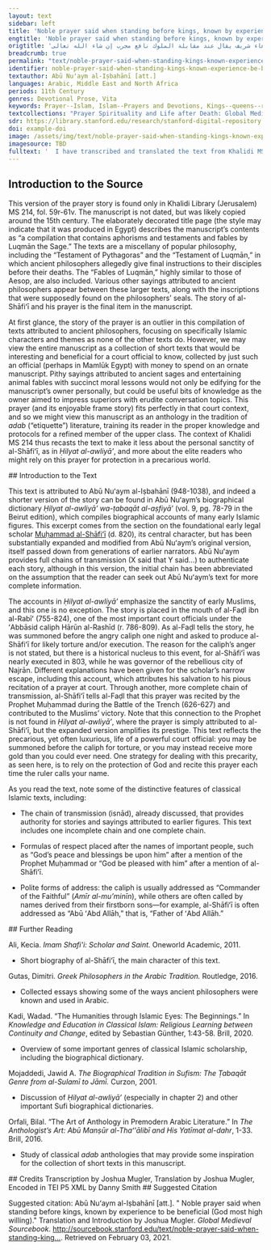 ```yaml
---
layout: text
sidebar: left
title: 'Noble prayer said when standing before kings, known by experience to be beneficial (God most high willing) | دعاء شريف يقال عند مقابلة الملوك نافع مجرب إن شاء الله تعالى'
engtitle: 'Noble prayer said when standing before kings, known by experience to be beneficial (God most high willing)'
origtitle: 'دعاء شريف يقال عند مقابلة الملوك نافع مجرب إن شاء الله تعالى'
breadcrumb: true
permalink: "text/noble-prayer-said-when-standing-kings-known-experience-be-beneficial-god-most-high-willing"
identifier: noble-prayer-said-when-standing-kings-known-experience-be-beneficial-god-most-high-willing
textauthor: Abū Nuʻaym al-Iṣbahānī [att.]
languages: Arabic, Middle East and North Africa
periods: 11th Century
genres: Devotional Prose, Vita
keywords: Prayer--Islam, Islam--Prayers and Devotions, Kings--queens--rulers--etc, Caliphs, Ditch--Battle of the--Medina--Saudi Arabia--627
textcollections: "Prayer Spirituality and Life after Death: Global Medieval Perspectives"
sdr: https://library.stanford.edu/research/stanford-digital-repository 
doi: example-doi 
image: /assets/img/text/noble-prayer-said-when-standing-kings-known-experience-be-beneficial-god-most-high-willing.jpg
imagesource: TBD 
fulltext: '  I have transcribed and translated the text from Khalidi MS 214, its only known copy in this form. I have generally maintained the spelling of the manuscript, including frequent omission of the Arabic letter hamzah (ء) that marks the glottal stop, but have standardized the dots on several letters that sometimes appear without them. The manuscript includes a surprising number of short vowel and case markings, but these have been omitted in transcription. There are few punctuation marks in the text, as with most pre-modern Arabic texts, and I have added a few additional periods to help organize the sentences. I have retained masculine language for God to reflect the usage of the Arabic text. -Translator بسم الله الرحمن الرحيم In the name of God, compassionate and merciful روى الحافظ أبو نعيم رضي الله عنه بسنده الى الفضل بن الربيع صاحب هرون الرشيد انه قال Ḥāfiẓ Abū Nuʻaym, God be pleased with him, narrated with a chain of transmission from al-Faḍl ibn al-Rabīʻ—the companion of Hārūn al-Rashīd—who said: ارسل الي الرشيد ذات ليلة فحضرت اليه فلما دخلت عليه وجدت بين يديه صبارة سيوف وانواعا من آلات العذاب. Al-Rashīd sent for me one night, so I went to see him. When I entered before him, I found him with a number of swords and various instruments of torture. فقال يا فضل فقلت لبيك يا امير المومنين فقال علي بهذا الحجازي يعني الشافعي رضي الله عنه الساعة الساعة وهو مغضب. He said, “Faḍl.” I said, “At your service, Commander of the Faithful.” He said, “Bring me this Ḥijāzī”—meaning al-Shāfiʻī, God be pleased with him—“this very hour!” And he was enraged. فخرجت وبي من الغم والحزن ما لا يوصف لمحبتي للشافعي رضي الله عنه لفصاحته وبلاغته وعقله. So I left, filled with indescribable grief and sorrow because of my love for al-Shāfiʻī—God be pleased with him—on account of his eloquent way with words and his intellect. فجئت الى بابه فامرت من دق عليه فابطأ الجواب فعلمت أنه يصلي فوقفت حتى فرغ من صلاته. I came to his door and commanded someone to knock, but he was slow to answer. ففتح الباب فسلمت عليه وقلت له اجب امير المومنين. He opened the door and I greeted him and said, “Answer the Commander of the Faithful.” فقال سمعا وطاعة. He said, “To hear is to obey.” فجدد الوضوء وركع ركعتين وخرج يمشي حتى وصلنا الى الستر. He renewed his ablutions, did two cycles of prayer, and left, walking until we reached the curtain. فقلت له يا ابا عبد الله قف هنا لتستريح الى ان استاذن فدخلت على امير المومنين فاذا هو على حالة غضبه. I told him, “Abū ʻAbd Allāh, wait here and relax until I call you in.” I went in to the Commander of the Faithful, who was still angry. فلما راني قال اين الحجازي قلت عند الستر قال مره بالدخول. When he saw me, he said, “Where is the Ḥijāzī?” I said, “At the curtain.” He said, “Command him to enter.” فخرجت اليه وقلت له بسم الله. So I went out and said to him, “In the name of God.” فدخل يمشي مطمئنا غير فزع ولا خائف ولا قلق ولا منزعج ثم بدا يحرك شفتيه ووجهه مستنير. He went in, walking serenely, neither dismayed nor frightened nor worried nor uneasy. Then he began moving his lips and his face was illuminated. فلما دخل وبصر به امير المومنين قام اليه واستقبله وجعل يقبل بين عينيه وابتهج به وقال له مرحبا بأبي عبد الله لم لا تزرنا وتكون عندنا فانني اليك مشتاق. When he entered and the Commander of the Faithful saw him, he stood and welcomed him and began kissing him between the eyes. He was happy and said, “Welcome, Abū ʻAbd Allāh! Why have you not visited us, when you’re in town and I’ve been missing you?” واجلسه مكانه وقعد الى جانبه وتحدث معه ساعة ثم أمر له ببدرة من الذهب. He had him sit in his place, sat next to him, and talked with him for a while, then ordered that he be given a huge quantity of gold. فقال الشافعي رضي الله عنه لا رأي لي فيه فسأله ان يقبله والج عليه فقبله غير مكترث به. Al-Shāfiʻī—God be pleased with him—said, “I have no interest in it.” But he asked him to accept it and kept pestering him, so he accepted it with indifference. ثم قال له الرشيد يا ابا عبد الله ما طلبناك الا لننال من بركتك ونحظي بمشاهدتك. Then al-Rashīd said to him, “Abū ʻAbd Allāh, we only summoned you to obtain some blessing from you and to gain an audience with you.” ثم امرني ان أرده الى داره وان احمل البدرة بين يديه. Then he commanded me to return him to his home and to take the gold along. فلما خرجنا جعل يعطي كل من رآه وكل من سأله يمينا وشمالا حتى وصل الى منزله وما معه شيء منها. When we went out, he began to give it to everyone he saw and everyone who asked, left and right, until he arrived at home and none of it remained. فلما دخل منزله واطمان به الجلوس جلست بين يديه وقلت له يا ابا عبد الله قد عرفت محبتي لك وشفقتي عليك واني شاهدت غضب امير المومنين في ابتداء طلبه لك ثم لما دخلت عليه رايت منه من التواضع والتودد والاجلال والاكرام لك ما سرني When he had entered his home and was sitting peacefully, I sat before him and said, “Abū ʻAbd Allāh, you know my love and affection for you. I saw the anger of the Commander of the Faithful when he first summoned you, then when you went before him, I saw his humility and friendliness, treating you with an honor and deference that delighted me. وكنت رايتك تحرك شفتيك عند دخولك عليه فبالذي سكن غضبه وسخره الا ما علمتني ما كنت تقوله عند دخولك معي اليه. I saw you moving your lips when you went in before him, so what else could have calmed his anger and contempt? Teach me what you were saying when you and I went in before him.” فقال حدثني مالك عن نافع عن ابن عمر رضي الله عنه وعنهم اجمعين ان رسول الله صلى الله عليه وسلم قراه يوم الاحزاب فهزمهم الله ونصره عليهم وهو He said, “Mālik reported to me from Nāfiʻ, from Ibn ʻUmar—God be pleased with him and with them all—that the Messenger of God—God’s peace and blessings be upon him—recited it on the Day of the Confederates, so God routed them and gave him victory over them. It is: اعوذ بالله من الشيطان الرجيم بسم الله الرحمن الرحيم شهد الله أنه لا إله إلا هو والملائكة وأولوا العلم قائما بالقسط لا إله إلا هو العزيز الحكيم إن الدين عند الله الإسلام. “I seek refuge in God from Satan the damned, in the name of God, merciful and compassionate. ‘God testifies that there is no god but him—as do the angels and those with knowledge—upholding justice. There is no god but him, Mighty and Wise. Religion in the sight of God is Islam.’Qurʼan, Āl ʻImrān 3:18-19. ثم قال وأنا أشهد بما شهد به وأستودع الله هذه الشهادة وهذه الشهادة وديعة لي عند الله إلى يوم القيمة Then he said, I also testify to what he has testified, and I place this testimony as a deposit with God. This testimony is my deposit with God until the day of resurrection. أللهم أعوذ بنور قدسك وعظيم بركتك وعظمه طهارتك وبركة جلالك من كل أفة وعاهة ومن طوارق الليل والنهار إلا طارقا يطرق بخير God, I seek refuge in the light of your holiness, the power of your blessing, the greatness of your purity, the blessing of your majesty, from every harm and malady and the misfortunes of night and day, that the traveler may arrive safely. يا رحمن أللهم أنت غياثي فبك أستغيث وانت ملاذي فبك ألوذ وأنت عياذي فبك أعوذ وأنت جاري فبك أستجير Merciful God, you are my help, so I seek help with you! You are my shelter, so I seek shelter with you! You are my refuge, so I seek refuge with you! You are my protection, so I seek protection with you! يا من ذلت له رقاب الجبابرة وخضعت له أعناق الفراعنة You, before whom the necks of tyrants are humbled and to whom those of pharaohs submit! اعوذ بك من خزيك ومن كشف سترك ومن نسيان ذكرك والإنصراف عن شكرك أنا في حرزك وتحت كنفك I seek refuge in you from disgrace before you, from the opening of your veil, from forgetting to remember you, from neglecting to give you thanks. I am in your sanctuary, beneath your wing. ليلي وهناري ونومي ورقادي وظعني وأسفاري وحركاتي وسكناتي وحياتي ومماتي وجميع ساعاتي وأوقاتي ذكرك شعاري وثناؤك دثاري My night and my day, my sleeping and my lying down, my setting out and my traveling, my moving and my resting, my living and my dying, and all of my hours and times, your remembrance is on my lips and your praise covers me. أشهد أن لا إله إلا أنت ولا إله غيرك ولا معبود سواك تشريفا لعظمتك وتكريما لسبحات وجهك وإقرارا لصمدانيتك واعترافا بوحدانيتك وتنزيها لك عما يقول الكافرون والظالمون والجاحدون تعاليت عن ذلك علوا كبيرا I testify that there is no god but you, there is no god beside you, there is no one worshiped except you, exalting your greatness, honoring the glory of your face, declaring your eternity and confessing your oneness, affirming that you are above all that the unbelievers and the unjust and the deniers say of you. You are highly exalted above that! أللهم أجرني من خزيك ومن شر عبادك واضرب علي سرادقات حفظك وعنايتك وجد علي منك بخير يا أرحم الراحمين God, protect me from disgrace before you and from the wickedness of your slaves! Pitch for me the pavilions of your preservation and your providence! Generously grant me your blessing, most merciful of the merciful! إلهي كيف أخاف وأنت أملي أم كيف أضام وعليك توكلي أم كيف أقهر وأنت ذخري أم كيف أغلب وعليك في كل الأمور اعتمادي My God, how can I fear, when you are my hope? How can I be harmed, when my trust is in you? How can I be overcome, when you are my treasure? How can I be defeated, when I rely upon you in all things? ضربت وجه كل حاسد حسد وراصد رصد وطالم كند بقل هو الله أحد الله الصمد لم يلد ولم يولد ولم يكن له كفوا أحد. I strike the face of every envier who envies, every watcher who watches, everyone unjust and ungrateful, with ‘Say: He is God the one, God the eternal, he does not beget and he is not begotten, and there is none equal to him.’”Qurʼan, al-Ikhlāṣ 112. قال الفضل Al-Faḍl said: فحفظت هذه الكلمات من الشافعي رضي الله عنه ولم أزل أتردد إلى بيته حتى حفظتها حفظا جيدا وما دخلت على هارون الرشيد إلا وقرأتها ودعوت بها بكرة وعشية. So I memorized these words from al-Shāfiʻī - God be pleased with him — and I did not stop returning to his house until I had memorized them well, and I never went in before Hārūn al-Rashīd without reciting them and praying them, morning or evening. فوالله ما عدت رأيت منه ما أكره ولا حرد علي يوما ولا غضب علي ببركة هذا الدعاء الشريف وبركة الشافعي رضي الله عنه. By God, I no longer received anything unpleasant from him, he was not annoyed with me for even a day, and he was never angry with me, by the blessing of this noble prayer and the blessing of al-Shāfiʻī, God be pleased with him. وأعاد علينا وعلى المسلمين من بركة هذا الدعاء الشريف أمين. May the blessing of this noble prayer continue to be upon us and upon the Muslims, amen. وصلى الله على سيدنا محمد وأله وصحبه وسلم. God’s peace and blessings be upon our lord Muḥammad and his family and companions. '
---
```

## Introduction to the Source 
<p>This version of the prayer story is found only in Khalidi Library (Jerusalem) MS 214, fol. 59r-61v. The manuscript is not dated, but was likely copied around the 15th century. The elaborately decorated title page (the style may indicate that it was produced in Egypt) describes the manuscript’s contents as “a compilation that contains aphorisms and testaments and fables by Luqmān the Sage.” The texts are a miscellany of popular philosophy, including the “Testament of Pythagoras” and the “Testament of Luqmān,” in which ancient philosophers allegedly give final instructions to their disciples before their deaths. The “Fables of Luqmān,” highly similar to those of Aesop, are also included. Various other sayings attributed to ancient philosophers appear between these larger texts, along with the inscriptions that were supposedly found on the philosophers’ seals. The story of al-Shāfiʻī and his prayer is the final item in the manuscript.</p> <p>At first glance, the story of the prayer is an outlier in this compilation of texts attributed to ancient philosophers, focusing on specifically Islamic characters and themes as none of the other texts do. However, we may view the entire manuscript as a collection of short texts that would be interesting and beneficial for a court official to know, collected by just such an official (perhaps in Mamlūk Egypt) with money to spend on an ornate manuscript. Pithy sayings attributed to ancient sages and entertaining animal fables with succinct moral lessons would not only be edifying for the manuscript’s owner personally, but could be useful bits of knowledge as the owner aimed to impress superiors with erudite conversation topics. This prayer (and its enjoyable frame story) fits perfectly in that court context, and so we might view this manuscript as an anthology in the tradition of <em>adab</em> (“etiquette”) literature, training its reader in the proper knowledge and protocols for a refined member of the upper class. The context of Khalidi MS 214 thus recasts the text to make it less about the personal sanctity of al-Shāfiʻī, as in <em>Ḥilyat al-awliyāʼ</em>, and more about the elite readers who might rely on this prayer for protection in a precarious world.</p>
## Introduction to the Text 
<p>This text is attributed to Abū Nuʻaym al-Iṣbahānī (948-1038), and indeed a shorter version of the story can be found in Abū Nuʻaym’s biographical dictionary <em>Ḥilyat al-awliyāʼ wa-ṭabaqāt al-aṣfiyāʼ</em> (vol. 9, pg. 78-79 in the Beirut edition), which compiles biographical accounts of many early Islamic figures. This excerpt comes from the section on the foundational early legal scholar <a href="https://sourcebook.stanford.edu/author/mu%E1%B8%A5ammad-ibn-idr%C4%ABs-al-sh%C4%81fi%CA%BF%C4%AB">Muḥammad al-Shāfiʻī</a> (d. 820), its central character, but has been substantially expanded and modified from Abū Nuʻaym’s original version, itself passed down from generations of earlier narrators. Abū Nuʻaym provides full chains of transmission (X said that Y said…) to authenticate each story, although in this version, the initial chain has been abbreviated on the assumption that the reader can seek out Abū Nuʻaym’s text for more complete information.</p> <p>The accounts in <em>Ḥilyat al-awliyāʼ</em> emphasize the sanctity of early Muslims, and this one is no exception. The story is placed in the mouth of al-Faḍl ibn al-Rabīʻ (755-824), one of the most important court officials under the ʻAbbāsid caliph Hārūn al-Rashīd (r. 786-809). As al-Faḍl tells the story, he was summoned before the angry caliph one night and asked to produce al-Shāfiʻī for likely torture and/or execution. The reason for the caliph’s anger is not stated, but there is a historical nucleus to this event, for al-Shāfiʻī was nearly executed in 803, while he was governor of the rebellious city of Najrān. Different explanations have been given for the scholar’s narrow escape, including this account, which attributes his salvation to his pious recitation of a prayer at court. Through another, more complete chain of transmission, al-Shāfiʻī tells al-Faḍl that this prayer was recited by the Prophet Muḥammad during the Battle of the Trench (626-627) and contributed to the Muslims’ victory. Note that this connection to the Prophet is not found in <em>Ḥilyat al-awliyāʼ</em>, where the prayer is simply attributed to al-Shāfiʻī, but the expanded version amplifies its prestige. This text reflects the precarious, yet often luxurious, life of a powerful court official: you may be summoned before the caliph for torture, or you may instead receive more gold than you could ever need. One strategy for dealing with this precarity, as seen here, is to rely on the protection of God and recite this prayer each time the ruler calls your name.</p> <p dir="ltr" id="docs-internal-guid-63ebc007-7fff-e4e8-d991-6ac87a1509b3">As you read the text, note some of the distinctive features of classical Islamic texts, including:</p> <ul> <li dir="ltr"> <p dir="ltr" role="presentation">The chain of transmission (isnād), already discussed, that provides authority for stories and sayings attributed to earlier figures. This text includes one incomplete chain and one complete chain.</p> </li> <li dir="ltr"> <p dir="ltr" role="presentation">Formulas of respect placed after the names of important people, such as “God’s peace and blessings be upon him” after a mention of the Prophet Muḥammad or “God be pleased with him” after a mention of al-Shāfiʻī.</p> </li> <li dir="ltr"> <p dir="ltr" role="presentation">Polite forms of address: the caliph is usually addressed as “Commander of the Faithful” (<em>Amīr al-muʼminīn</em>), while others are often called by names derived from their firstborn sons—for example, al-Shāfiʻī is often addressed as “Abū ʻAbd Allāh,” that is, “Father of ʻAbd Allāh.”</p> </li> </ul>
## Further Reading 
<p>Ali, Kecia. <em>Imam Shafi'i: Scholar and Saint.</em> Oneworld Academic, 2011.</p> <ul> <li>Short biography of al-Shāfiʻī, the main character of this text.</li> </ul> <p>Gutas, Dimitri. <em>Greek Philosophers in the Arabic Tradition.</em> Routledge, 2016.</p> <ul> <li>Collected essays showing some of the ways ancient philosophers were known and used in Arabic.</li> </ul> <p>Kadi, Wadad. “The Humanities through Islamic Eyes: The Beginnings.” In <em>Knowledge and Education in Classical Islam: Religious Learning between Continuity and Change</em>, edited by Sebastian Günther, 1:43-58. Brill, 2020.</p> <ul> <li>Overview of some important genres of classical Islamic scholarship, including the biographical dictionary.</li> </ul> <p>Mojaddedi, Jawid A. <em>The Biographical Tradition in Sufism: The Ṭabaqāt Genre from al-Sulamī to Jāmī.</em> Curzon, 2001.</p> <ul> <li>Discussion of<em> Ḥilyat al-awliyāʼ</em> (especially in chapter 2) and other important Sufi biographical dictionaries.</li> </ul> <p>Orfali, Bilal. “The Art of Anthology in Premodern Arabic Literature.” In <em>The Anthologist’s Art: Abū Manṣūr al-Thaʻ'ālibī and His Yatīmat al-dahr</em>, 1-33. Brill, 2016.</p> <ul> <li>Study of classical <em>adab</em> anthologies that may provide some inspiration for the collection of short texts in this manuscript.</li> </ul>
## Credits
Transcription by Joshua Mugler, 
Translation by Joshua Mugler, 
Encoded in TEI P5 XML by Danny Smith
## Suggested Citation
<p>Suggested citation: Abū Nuʻaym al-Iṣbahānī [att.].  " Noble prayer said when standing before kings, known by experience to be beneficial (God most high willing)." Translation and Introduction by Joshua Mugler. <em>Global Medieval Sourcebook</em>. <a href="http://sourcebook.stanford.edu/text/noble-prayer-said-when-standing-kings-known-experience-be-beneficial-god-most-high-willing">http://sourcebook.stanford.edu/text/noble-prayer-said-when-standing-king...</a>. Retrieved on February 03, 2021.</p>